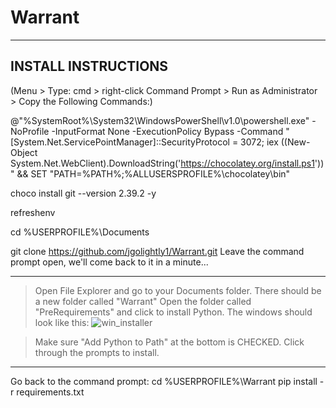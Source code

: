 # Warrant
-------------------------------------------------------------------------------
INSTALL INSTRUCTIONS
-------------------------------------------------------------------------------
(Menu > Type: cmd > right-click Command Prompt > Run as Administrator > Copy the Following Commands:)

@"%SystemRoot%\System32\WindowsPowerShell\v1.0\powershell.exe" -NoProfile -InputFormat None -ExecutionPolicy Bypass -Command " [System.Net.ServicePointManager]::SecurityProtocol = 3072; iex ((New-Object System.Net.WebClient).DownloadString('https://chocolatey.org/install.ps1'))" && SET "PATH=%PATH%;%ALLUSERSPROFILE%\chocolatey\bin"

choco install git --version 2.39.2 -y

refreshenv

cd %USERPROFILE%\Documents

git clone https://github.com/jgolightly1/Warrant.git
Leave the command prompt open, we'll come back to it in a minute...

-------------------------------------------------------------------------------
> Open File Explorer and go to your Documents folder. There should be a new folder called "Warrant"
> Open the folder called "PreRequirements" and click to install Python. The windows should look like this:
![win_installer](https://user-images.githubusercontent.com/32847002/221447750-ab62647c-9b4f-479c-a9bd-583df71d2adb.png)

>Make sure "Add Python to Path" at the bottom is CHECKED.
>Click through the prompts to install.

-------------------------------------------------------------------------------
Go back to the command prompt:
cd %USERPROFILE%\Warrant
pip install -r requirements.txt
